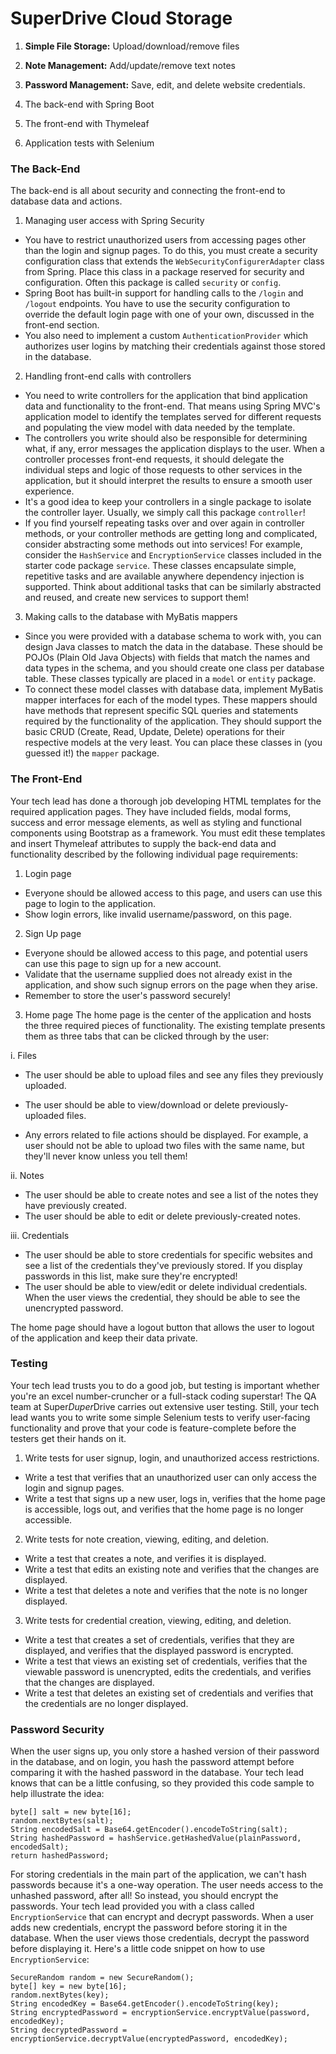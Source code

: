 # SuperDrive Cloud Storage

1. **Simple File Storage:** Upload/download/remove files
2. **Note Management:** Add/update/remove text notes
3. **Password Management:** Save, edit, and delete website credentials.  

1. The back-end with Spring Boot
2. The front-end with Thymeleaf
3. Application tests with Selenium

### The Back-End
The back-end is all about security and connecting the front-end to database data and actions. 

1. Managing user access with Spring Security
 - You have to restrict unauthorized users from accessing pages other than the login and signup pages. To do this, you must create a security configuration class that extends the `WebSecurityConfigurerAdapter` class from Spring. Place this class in a package reserved for security and configuration. Often this package is called `security` or `config`.
 - Spring Boot has built-in support for handling calls to the `/login` and `/logout` endpoints. You have to use the security configuration to override the default login page with one of your own, discussed in the front-end section.
 - You also need to implement a custom `AuthenticationProvider` which authorizes user logins by matching their credentials against those stored in the database.  


2. Handling front-end calls with controllers
 - You need to write controllers for the application that bind application data and functionality to the front-end. That means using Spring MVC's application model to identify the templates served for different requests and populating the view model with data needed by the template. 
 - The controllers you write should also be responsible for determining what, if any, error messages the application displays to the user. When a controller processes front-end requests, it should delegate the individual steps and logic of those requests to other services in the application, but it should interpret the results to ensure a smooth user experience.
 - It's a good idea to keep your controllers in a single package to isolate the controller layer. Usually, we simply call this package `controller`!
 - If you find yourself repeating tasks over and over again in controller methods, or your controller methods are getting long and complicated, consider abstracting some methods out into services! For example, consider the `HashService` and `EncryptionService` classes included in the starter code package `service`. These classes encapsulate simple, repetitive tasks and are available anywhere dependency injection is supported. Think about additional tasks that can be similarly abstracted and reused, and create new services to support them!


3. Making calls to the database with MyBatis mappers
 - Since you were provided with a database schema to work with, you can design Java classes to match the data in the database. These should be POJOs (Plain Old Java Objects) with fields that match the names and data types in the schema, and you should create one class per database table. These classes typically are placed in a `model` or `entity` package.
 - To connect these model classes with database data, implement MyBatis mapper interfaces for each of the model types. These mappers should have methods that represent specific SQL queries and statements required by the functionality of the application. They should support the basic CRUD (Create, Read, Update, Delete) operations for their respective models at the very least. You can place these classes in (you guessed it!) the `mapper` package.


### The Front-End
Your tech lead has done a thorough job developing HTML templates for the required application pages. They have included fields, modal forms, success and error message elements, as well as styling and functional components using Bootstrap as a framework. You must edit these templates and insert Thymeleaf attributes to supply the back-end data and functionality described by the following individual page requirements:

1. Login page
 - Everyone should be allowed access to this page, and users can use this page to login to the application. 
 - Show login errors, like invalid username/password, on this page. 


2. Sign Up page
 - Everyone should be allowed access to this page, and potential users can use this page to sign up for a new account. 
 - Validate that the username supplied does not already exist in the application, and show such signup errors on the page when they arise.
 - Remember to store the user's password securely!


3. Home page
The home page is the center of the application and hosts the three required pieces of functionality. The existing template presents them as three tabs that can be clicked through by the user:


 i. Files
  - The user should be able to upload files and see any files they previously uploaded. 

  - The user should be able to view/download or delete previously-uploaded files.
  - Any errors related to file actions should be displayed. For example, a user should not be able to upload two files with the same name, but they'll never know unless you tell them!


 ii. Notes
  - The user should be able to create notes and see a list of the notes they have previously created.
  - The user should be able to edit or delete previously-created notes.

 iii. Credentials
 - The user should be able to store credentials for specific websites and see a list of the credentials they've previously stored. If you display passwords in this list, make sure they're encrypted!
 - The user should be able to view/edit or delete individual credentials. When the user views the credential, they should be able to see the unencrypted password.

The home page should have a logout button that allows the user to logout of the application and keep their data private.

### Testing
Your tech lead trusts you to do a good job, but testing is important whether you're an excel number-cruncher or a full-stack coding superstar! The QA team at Super*Duper*Drive carries out extensive user testing. Still, your tech lead wants you to write some simple Selenium tests to verify user-facing functionality and prove that your code is feature-complete before the testers get their hands on it.

1. Write tests for user signup, login, and unauthorized access restrictions.
 - Write a test that verifies that an unauthorized user can only access the login and signup pages.
 - Write a test that signs up a new user, logs in, verifies that the home page is accessible, logs out, and verifies that the home page is no longer accessible. 


2. Write tests for note creation, viewing, editing, and deletion.
 - Write a test that creates a note, and verifies it is displayed.
 - Write a test that edits an existing note and verifies that the changes are displayed.
 - Write a test that deletes a note and verifies that the note is no longer displayed.


3. Write tests for credential creation, viewing, editing, and deletion.
 - Write a test that creates a set of credentials, verifies that they are displayed, and verifies that the displayed password is encrypted.
 - Write a test that views an existing set of credentials, verifies that the viewable password is unencrypted, edits the credentials, and verifies that the changes are displayed.
 - Write a test that deletes an existing set of credentials and verifies that the credentials are no longer displayed.

### Password Security
When the user signs up, you only store a hashed version of their password in the database, and on login, you hash the password attempt before comparing it with the hashed password in the database. Your tech lead knows that can be a little confusing, so they provided this code sample to help illustrate the idea:

```
byte[] salt = new byte[16];
random.nextBytes(salt);
String encodedSalt = Base64.getEncoder().encodeToString(salt);
String hashedPassword = hashService.getHashedValue(plainPassword, encodedSalt);
return hashedPassword;
```

For storing credentials in the main part of the application, we can't hash passwords because it's a one-way operation. The user needs access to the unhashed password, after all! So instead, you should encrypt the passwords. Your tech lead provided you with a class called `EncryptionService` that can encrypt and decrypt passwords. When a user adds new credentials, encrypt the password before storing it in the database. When the user views those credentials, decrypt the password before displaying it. Here's a little code snippet on how to use `EncryptionService`:

```
SecureRandom random = new SecureRandom();
byte[] key = new byte[16];
random.nextBytes(key);
String encodedKey = Base64.getEncoder().encodeToString(key);
String encryptedPassword = encryptionService.encryptValue(password, encodedKey);
String decryptedPassword = encryptionService.decryptValue(encryptedPassword, encodedKey);
```
